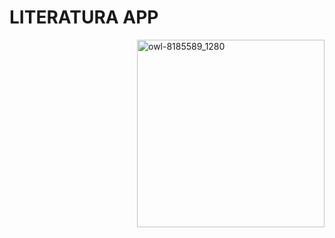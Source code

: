 # LITERATURA APP

<div style="display: flex; justify-content: flex-end;">
  <img src="https://github.com/efrainsiccha/literatura-app/assets/163354946/b49173fb-1b5e-438e-a8a8-b03d4692ae35" alt="owl-8185589_1280" width="300" />
</div>
